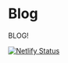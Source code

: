 # Blog

BLOG!

[![Netlify Status](https://api.netlify.com/api/v1/badges/94a4870e-4319-49ea-9130-16ef013e52e0/deploy-status)](https://app.netlify.com/sites/vigilant-brattain-17ddd4/deploys)
